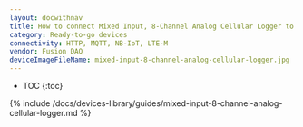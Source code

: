 ```yaml
---
layout: docwithnav
title: How to connect Mixed Input, 8-Channel Analog Cellular Logger to ThingsBoard?
category: Ready-to-go devices
connectivity: HTTP, MQTT, NB-IoT, LTE-M
vendor: Fusion DAQ
deviceImageFileName: mixed-input-8-channel-analog-cellular-logger.jpg
---
```


* TOC
{:toc}

{% include /docs/devices-library/guides/mixed-input-8-channel-analog-cellular-logger.md %}

